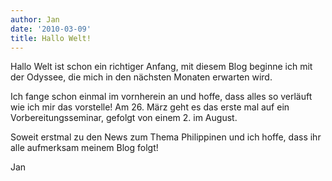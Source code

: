 ```yaml
---
author: Jan
date: '2010-03-09'
title: Hallo Welt!
---
```


Hallo Welt ist schon ein richtiger Anfang, mit diesem Blog beginne ich mit der Odyssee, die mich in den nächsten Monaten erwarten wird.

Ich fange schon einmal im vornherein an und hoffe, dass alles so verläuft wie ich mir das vorstelle! Am 26. März geht es das erste mal auf ein Vorbereitungsseminar, gefolgt von einem 2. im August.

Soweit erstmal zu den News zum Thema Philippinen und ich hoffe, dass ihr alle aufmerksam meinem Blog folgt!

Jan
